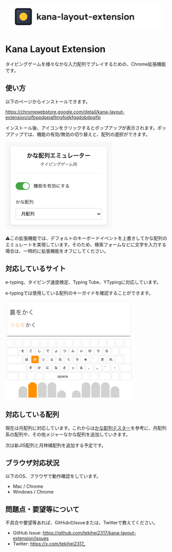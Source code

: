 <div align="center">
  <img src="./docs/readme-logo.png" alt="extension logo" width="480">
</div>

# Kana Layout Extension

タイピングゲームを様々なかな入力配列でプレイするための、Chrome拡張機能です。

## 使い方

以下のページからインストールできます。

<https://chromewebstore.google.com/detail/kana-layout-extension/ojfbppdppiaflmgfpjjkfggdobdpgifp>

インストール後、アイコンをクリックするとポップアップが表示されます。ポップアップでは、機能の有効/無効の切り替えと、配列の選択ができます。

![popup](docs/readme-popup.png)

⚠️この拡張機能では、デフォルトのキーボードイベントを上書きしてかな配列のエミュレートを実現しています。そのため、検索フォームなどに文字を入力する場合は、一時的に拡張機能をオフにしてください。

## 対応しているサイト

e-typing、タイピング速度検定、Typing Tube、YTypingに対応しています。

e-typingでは使用している配列のキーガイドを確認することができます。

<img src="./docs/readme-keyguide.png" alt="e-typing keyguide" width="400">

## 対応している配列

現在は月配列に対応しています。これからは[かな配列テスター](https://mentaiko.syoyu.net/)を参考に、月配列系の配列や、その他メジャーなかな配列を追加していきます。

次は新JIS配列と月林檎配列を追加する予定です。

## ブラウザ対応状況

以下のOS、ブラウザで動作確認をしています。

- Mac / Chrome
- Windows / Chrome

## 問題点・要望等について

不具合や要望等あれば、GitHubのIssueまたは、Twitterで教えてください。

- GitHub Issue: <https://github.com/tekihei2317/kana-layout-extension/issues>
- Twitter: <https://x.com/tekihei2317_>
